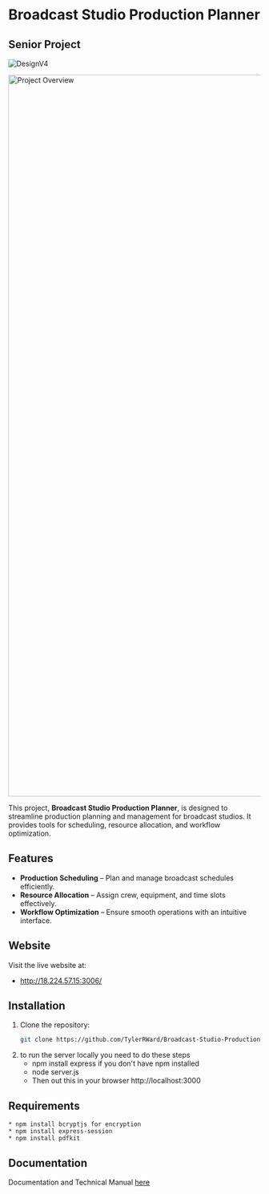 # Broadcast Studio Production Planner
## Senior Project

![DesignV4](https://github.com/user-attachments/assets/0da4b4d8-6820-484b-8cba-f9b5f7414d88)


<img width="1440" alt="Project Overview" src="https://github.com/user-attachments/assets/4fa3a5ac-fd72-4d5d-b607-b76cf941321f" />



This project, **Broadcast Studio Production Planner**, is designed to streamline production planning and management for broadcast studios. It provides tools for scheduling, resource allocation, and workflow optimization.


## Features  
- **Production Scheduling** – Plan and manage broadcast schedules efficiently.  
- **Resource Allocation** – Assign crew, equipment, and time slots effectively.  
- **Workflow Optimization** – Ensure smooth operations with an intuitive interface.

## Website
Visit the live website at: 
   * http://18.224.57.15:3006/

## Installation  
1. Clone the repository:  
   ```bash
   git clone https://github.com/TylerRWard/Broadcast-Studio-Production-Planner.git
2. to run the server locally you need to do these steps
    * npm install express if you don't have npm installed
    * node server.js
    * Then out this in your browser http://localhost:3000

## Requirements
    * npm install bcryptjs for encryption
    * npm install express-session
    * npm install pdfkit

## Documentation
Documentation and Technical Manual [here](https://lindenwood0-my.sharepoint.com/:w:/r/personal/mj603_lindenwood_edu/Documents/senior%20project%20documentation%20.docx?d=we5a3b93f556d4e7b883210ee92ab0a4a&csf=1&web=1&e=ZERwYs)
    
